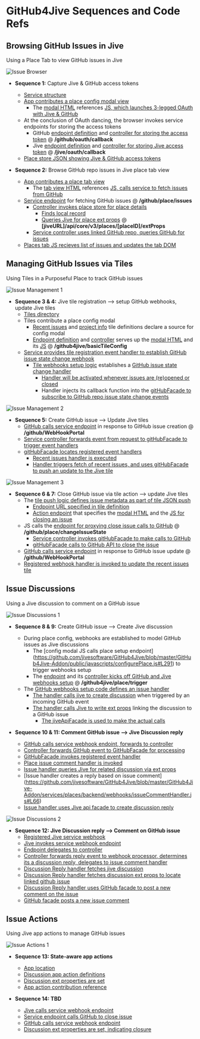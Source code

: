 # GitHub4Jive Sequences and Code Refs

## Browsing GitHub Issues in Jive

Using a Place Tab to view GitHub issues in Jive

![](https://github.com/jivesoftware/GitHub4Jive/blob/master/GitHub4Jive-Addon/images/place1.jpg "Issue Browser")

* **Sequence 1:** Capture Jive & GitHub access tokens
  * [Service structure](https://github.com/jivesoftware/GitHub4Jive/blob/master/GitHub4Jive-Addon)
  * [App contributes a place config modal view](https://github.com/jivesoftware/GitHub4Jive/blob/master/GitHub4Jive-Addon/apps/GitHub4Jive/public/app.xml#L83)
    * The [modal HTML](https://github.com/jivesoftware/GitHub4Jive/blob/master/GitHub4Jive-Addon/apps/GitHub4Jive/public/place-config.html) references [JS, which launches 3-legged OAuth with Jive & GitHub](https://github.com/jivesoftware/GitHub4Jive/blob/master/GitHub4Jive-Addon/public/javascripts/configurePlace.js#L199)
  * At the conclusion of OAuth dancing, the browser invokes service endpoints for storing the access tokens
    * GitHub [endpoint definition](https://github.com/jivesoftware/GitHub4Jive/blob/master/GitHub4Jive-Addon/services/github/backend/routes/gitHubEndpoints.js#L114) and [controller for storing the access token](https://github.com/jivesoftware/GitHub4Jive/blob/master/GitHub4Jive-Addon/services/github/backend/gitHubOAuthController.js#L42) @ <b>/github/oauth/callback</b>
    * Jive [endpoint definition](https://github.com/jivesoftware/GitHub4Jive/blob/master/GitHub4Jive-Addon/services/jive/backend/routes/jiveEndpoints.js#L44) and [controller for storing Jive access token](https://github.com/jivesoftware/GitHub4Jive/blob/master/GitHub4Jive-Addon/services/jive/backend/jiveOAuthController.js#L37) @ <b>/jive/oauth/callback</b>
  * [Place store JSON showing Jive & GitHub access tokens](https://github.com/jivesoftware/GitHub4Jive/blob/master/GitHub4Jive-Addon/docs/sample-place-store.json)

* **Sequence 2:** Browse GitHub repo issues in Jive place tab view
  * [App contributes a place tab view](https://github.com/jivesoftware/GitHub4Jive/blob/master/GitHub4Jive-Addon/apps/GitHub4Jive/public/app.xml#L101)
    * The [tab view HTML](https://github.com/jivesoftware/GitHub4Jive/blob/master/GitHub4Jive-Addon/apps/GitHub4Jive/public/place-tab.html) references [JS, calls service to fetch issues from GitHub](https://github.com/jivesoftware/GitHub4Jive/blob/master/GitHub4Jive-Addon/apps/GitHub4Jive/public/javascripts/actions/place-tab.js#L23)
  * [Service endpoint](https://github.com/jivesoftware/GitHub4Jive/blob/master/GitHub4Jive-Addon/services/github/backend/routes/gitHubEndpoints.js#L52) for fetching GitHub issues @ <b>/github/place/issues</b>
    * [Controller invokes place store for place details](https://github.com/jivesoftware/GitHub4Jive/blob/master/GitHub4Jive-Addon/services/github/backend/gitHubController.js#L84)
      * [Finds local record](https://github.com/jivesoftware/GitHub4Jive/blob/master/GitHub4Jive-Addon/lib/github4jive/placeStore.js#L115)
      * [Queries Jive for place ext props](https://github.com/jivesoftware/GitHub4Jive/blob/master/GitHub4Jive-Addon/lib/github4jive/placeStore.js#L79) @ <b>[jiveURL]/api/core/v3/places/[placeID]/extProps</b>
    * [Service controller uses linked GitHub repo, queries GitHub for issues](https://github.com/jivesoftware/GitHub4Jive/blob/master/GitHub4Jive-Addon/services/github/backend/gitHubController.js#L86)
  * [Places tab JS recieves list of issues and updates the tab DOM](https://github.com/jivesoftware/GitHub4Jive/blob/master/GitHub4Jive-Addon/apps/GitHub4Jive/public/javascripts/actions/place-tab.js#L30)

## Managing GitHub Issues via Tiles

Using Tiles in a Purposeful Place to track GitHub issues 

![](https://github.com/jivesoftware/GitHub4Jive/blob/master/GitHub4Jive-Addon/images/issues1.jpg "Issue Management 1")

* **Sequence 3 & 4:** Jive tile registration --> setup GitHub webhooks, update Jive tiles
  * [Tiles directory](https://github.com/jivesoftware/GitHub4Jive/tree/master/GitHub4Jive-Addon/tiles)
  * Tiles contribute a place config modal
    * [Recent issues](https://github.com/jivesoftware/GitHub4Jive/blob/master/GitHub4Jive-Addon/tiles/github-issues-recent/definition.json#L21) and [project info](https://github.com/jivesoftware/GitHub4Jive/blob/master/GitHub4Jive-Addon/tiles/github-issues-recent/definition.json#L21) tile definitions declare a source for config modal
    * [Endpoint definition](https://github.com/jivesoftware/GitHub4Jive/blob/master/GitHub4Jive-Addon/services/places/backend/routes/placeEndpoints.js#L12) and [controller](https://github.com/jivesoftware/GitHub4Jive/blob/master/GitHub4Jive-Addon/services/places/backend/placeController.js#L70) serves up the [modal HTML](https://github.com/jivesoftware/GitHub4Jive/blob/master/GitHub4Jive-Addon/public/configuration.html) and its [JS](https://github.com/jivesoftware/GitHub4Jive/blob/master/GitHub4Jive-Addon/public/javascripts/configurePlace.js) @ <b>/github4jive/basicTileConfig</b>
  * [Service provides tile registration event handler to establish GitHub issue state change webhook](https://github.com/jivesoftware/GitHub4Jive/blob/master/GitHub4Jive-Addon/tiles/github-issues-recent/backend/controller.js#L54)
    * [Tile webhooks setup logic](https://github.com/jivesoftware/GitHub4Jive/blob/master/GitHub4Jive-Addon/tiles/github-issues-recent/backend/webhooks/webhookProcessor.js#L28) establishes a [GitHub issue state change handler](https://github.com/jivesoftware/GitHub4Jive/blob/master/GitHub4Jive-Addon/tiles/github-issues-recent/backend/webhooks/issueHandler.js#L30)
      * [Handler will be activated whenever issues are (re)opened or closed](https://github.com/jivesoftware/GitHub4Jive/blob/master/GitHub4Jive-Addon/lib/github4jive/gitHubFacade.js#L357)
      * Handler injects its callback function into the [gitHubFacade to subscribe to GitHub repo issue state change events](https://github.com/jivesoftware/GitHub4Jive/blob/master/GitHub4Jive-Addon/lib/github4jive/gitHubFacade.js#L211)

![](https://github.com/jivesoftware/GitHub4Jive/blob/master/GitHub4Jive-Addon/images/issues2.jpg "Issue Management 2")

* **Sequence 5:** Create GitHub issue --> Update Jive tiles
  * [GitHub calls service endpoint](https://github.com/jivesoftware/GitHub4Jive/blob/master/GitHub4Jive-Addon/services/github/backend/routes/gitHubEndpoints.js#L28) in response to GitHub issue creation @ <b>/github/WebHookPortal</b>
  * [Service controller forwards event from request to gitHubFacade to trigger event handlers](https://github.com/jivesoftware/GitHub4Jive/blob/master/GitHub4Jive-Addon/services/github/backend/gitHubController.js#L40)
  * [gitHubFacade locates registered event handlers](https://github.com/jivesoftware/GitHub4Jive/blob/master/GitHub4Jive-Addon/lib/github4jive/gitHubFacade.js#L306)
    * [Recent issues handler is executed](https://github.com/jivesoftware/GitHub4Jive/blob/master/GitHub4Jive-Addon/tiles/github-issues-recent/backend/webhooks/issueHandler.js#L38)
    * [Handler triggers fetch of recent issues, and uses gitHubFacade to push an update to the Jive tile](https://github.com/jivesoftware/GitHub4Jive/blob/master/GitHub4Jive-Addon/tiles/github-issues-recent/backend/tileInstanceProcessor.js)

![](https://github.com/jivesoftware/GitHub4Jive/blob/master/GitHub4Jive-Addon/images/issues3.jpg "Issue Management 3")

* **Sequence 6 & 7:** Close GitHub issue via tile action --> update Jive tiles
  * The [tile push logic defines issue metadata as part of tile JSON push](https://github.com/jivesoftware/GitHub4Jive/blob/master/GitHub4Jive-Addon/tiles/github-issues-recent/backend/tileInstanceProcessor.js#L83)
    * [Endpoint URL specified in tile definition](https://github.com/jivesoftware/GitHub4Jive/blob/master/GitHub4Jive-Addon/tiles/github-issues-recent/definition.json#L20)
    * [Action endpoint](https://github.com/jivesoftware/GitHub4Jive/blob/master/GitHub4Jive-Addon/tiles/github-issues-recent/backend/routes/actionEndpoint.js) that specifies the [modal HTML](https://github.com/jivesoftware/GitHub4Jive/blob/master/GitHub4Jive-Addon/tiles/github-issues-recent/public/action.html) and the [JS for closing an issue](https://github.com/jivesoftware/GitHub4Jive/blob/master/GitHub4Jive-Addon/tiles/github-issues-recent/public/javascripts/action.js#L84)
  * JS calls the [endpoint for proxying close issue calls to GitHub](https://github.com/jivesoftware/GitHub4Jive/blob/master/GitHub4Jive-Addon/services/github/backend/routes/gitHubEndpoints.js#L66) @ <b>/github/place/changeIssueState</b>
    * [Service controller invokes gitHubFacade to make calls to GitHub](https://github.com/jivesoftware/GitHub4Jive/blob/master/GitHub4Jive-Addon/services/github/backend/gitHubController.js#L143)
    * [gitHubFacade calls to GitHub API to close the issue](https://github.com/jivesoftware/GitHub4Jive/blob/master/GitHub4Jive-Addon/lib/github4jive/gitHubFacade.js#L158)
  * [GitHub calls service endpoint](https://github.com/jivesoftware/GitHub4Jive/blob/master/GitHub4Jive-Addon/services/github/backend/routes/gitHubEndpoints.js#L28) in response to GitHub issue update @ <b>/github/WebHookPortal</b>
  * [Registered webhook handler is invoked to update the recent issues tile](https://github.com/jivesoftware/GitHub4Jive/blob/master/GitHub4Jive-Addon/tiles/github-issues-recent/backend/webhooks/issueHandler.js#L30)

## Issue Discussions

Using a Jive discussion to comment on a GitHub issue

![](https://github.com/jivesoftware/GitHub4Jive/blob/master/GitHub4Jive-Addon/images/discussions1.jpg "Issue Discussions 1")

* **Sequence 8 & 9:** Create GitHub issue --> Create Jive discussion
  * During place config, webhooks are established to model GitHub issues as Jive discussions
    * The [config modal JS calls place setup endpoint] (https://github.com/jivesoftware/GitHub4Jive/blob/master/GitHub4Jive-Addon/public/javascripts/configurePlace.js#L291) to trigger webhooks setup
    * The [endpoint](https://github.com/jivesoftware/GitHub4Jive/blob/master/GitHub4Jive-Addon/services/places/backend/routes/placeEndpoints.js#L22) and its [controller kicks off GitHub and Jive webhooks setup](https://github.com/jivesoftware/GitHub4Jive/blob/master/GitHub4Jive-Addon/services/places/backend/placeController.js#L80) @ <b>/github4jive/place/trigger</b>
  * The [GitHub webhooks setup code defines an issue handler](https://github.com/jivesoftware/GitHub4Jive/blob/master/GitHub4Jive-Addon/services/places/backend/webhooks/webhookProcessor.js#L30)
    * [The handler calls jive to create discussion](https://github.com/jivesoftware/GitHub4Jive/blob/master/GitHub4Jive-Addon/services/places/backend/webhooks/issueHandler.js#L51) when triggered by an incoming GitHub event
    * [The handler calls Jive to write ext props](https://github.com/jivesoftware/GitHub4Jive/blob/master/GitHub4Jive-Addon/services/places/backend/webhooks/issueHandler.js#L107) linking the discussion to a GitHub issue
      * [The jiveApiFacade is used to make the actual calls](https://github.com/jivesoftware/GitHub4Jive/blob/master/GitHub4Jive-Addon/lib/github4jive/JiveApiFacade.js#L229)

* **Sequence 10 & 11: Comment GitHub issue --> Jive Discussion reply**
  * [GitHub calls service webhook endoint, forwards to controller](https://github.com/jivesoftware/GitHub4Jive/blob/master/GitHub4Jive-Addon/services/github/backend/routes/gitHubEndpoints.js#L28)
  * [Controller forwards GitHub event to GitHubFacade for processing](https://github.com/jivesoftware/GitHub4Jive/blob/master/GitHub4Jive-Addon/services/github/backend/gitHubController.js#L40)
  * [GitHubFacade invokes registered event handler](https://github.com/jivesoftware/GitHub4Jive/blob/master/GitHub4Jive-Addon/lib/github4jive/gitHubFacade.js#L306)
  * [Place issue comment handler is invoked](https://github.com/jivesoftware/GitHub4Jive/blob/master/GitHub4Jive-Addon/services/places/backend/webhooks/issueCommentHandler.js#L42)
  * [Issue handler queries Jive for related discussion via ext props](https://github.com/jivesoftware/GitHub4Jive/blob/master/GitHub4Jive-Addon/lib/github4jive/helpers.js#L18)
  * [Issue handler creates a reply based on issue comment] (https://github.com/jivesoftware/GitHub4Jive/blob/master/GitHub4Jive-Addon/services/places/backend/webhooks/issueCommentHandler.js#L66)
  * [Issue handler uses Jive api facade to create discussion reply](https://github.com/jivesoftware/GitHub4Jive/blob/master/GitHub4Jive-Addon/lib/github4jive/JiveApiFacade.js#L208)

![](https://github.com/jivesoftware/GitHub4Jive/blob/master/GitHub4Jive-Addon/images/discussions2.jpg "Issue Discussions 2")

* **Sequence 12: Jive Discussion reply --> Comment on GitHub issue**
  * [Registered Jive service webhook](https://github.com/jivesoftware/GitHub4Jive/blob/master/GitHub4Jive-Addon/services/places/backend/placeController.js#L107) 
  * [Jive invokes service webhook endpoint](https://github.com/jivesoftware/GitHub4Jive/blob/master/GitHub4Jive-Addon/services/jive/backend/routes/jiveEndpoints.js#L27)
  * [Endpoint delegates to controller](https://github.com/jivesoftware/GitHub4Jive/blob/master/GitHub4Jive-Addon/services/jive/backend/jiveController.js#L30)
  * [Controller forwards reply event to webhook processor, determines its a discussion reply, delegates to issue comment handler](https://github.com/jivesoftware/GitHub4Jive/blob/master/GitHub4Jive-Addon/services/jive/backend/webhooks/webhookProcessor.js#L74)
  * [Discussion Reply handler fetches jive discussion](https://github.com/jivesoftware/GitHub4Jive/blob/master/GitHub4Jive-Addon/services/jive/backend/webhooks/jiveCommentHandler.js#L38)
  * [Discussion Reply handler fetches discussion ext props to locate linked github issue](https://github.com/jivesoftware/GitHub4Jive/blob/master/GitHub4Jive-Addon/services/jive/backend/webhooks/jiveCommentHandler.js#L47)
  * [Discussion Reply handler uses GitHub facade to post a new comment on the issue](https://github.com/jivesoftware/GitHub4Jive/blob/master/GitHub4Jive-Addon/services/jive/backend/webhooks/jiveCommentHandler.js#L59)
  * [GitHub facade posts a new issue comment](https://github.com/jivesoftware/GitHub4Jive/blob/master/GitHub4Jive-Addon/lib/github4jive/gitHubFacade.js#L191)

## Issue Actions

Using Jive app actions to manage GitHub issues 

![](https://github.com/jivesoftware/GitHub4Jive/blob/master/GitHub4Jive-Addon/images/actions1.jpg "Issue Actions 1")

* **Sequence 13: State-aware app actions**
  * [App location](https://github.com/jivesoftware/GitHub4Jive/tree/master/GitHub4Jive-Addon/apps/GitHub4Jive/public)
  * [Discussion app action definitions](https://github.com/jivesoftware/GitHub4Jive/blob/master/GitHub4Jive-Addon/apps/GitHub4Jive/public/app.xml#L59)
  * [Discussion ext properties are set](https://github.com/jivesoftware/GitHub4Jive/blob/master/GitHub4Jive-Addon/services/places/backend/webhooks/issueHandler.js#L107)
  * [App action contribution reference](https://community.jivesoftware.com/docs/DOC-114464)

* **Sequence 14: TBD**
  * [Jive calls service webhook endpoint]()
  * [Service endpoint calls GitHub to close issue]()
  * [GitHub calls service webhook endpoint]()
  * [Discussion ext properties are set, indicating closure](https://github.com/jivesoftware/GitHub4Jive/blob/master/GitHub4Jive-Addon/services/places/backend/webhooks/issueHandler.js#L123)
